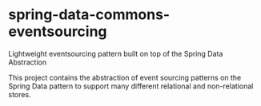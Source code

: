 # spring-data-commons-eventsourcing #
Lightweight eventsourcing pattern built on top of the Spring Data Abstraction

This project contains the abstraction of event sourcing patterns on the Spring Data pattern to support many different relational and non-relational stores.

